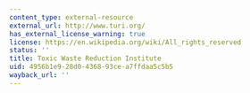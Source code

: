```yaml
---
content_type: external-resource
external_url: http://www.turi.org/
has_external_license_warning: true
license: https://en.wikipedia.org/wiki/All_rights_reserved
status: ''
title: Toxic Waste Reduction Institute
uid: 4956b1e9-28d0-4368-93ce-a7ffdaa5c5b5
wayback_url: ''
---
```

